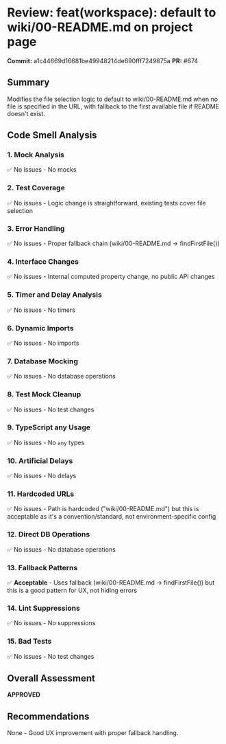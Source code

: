 # Review: feat(workspace): default to wiki/00-README.md on project page

**Commit:** a1c44669d16681be49948214de690fff7249875a
**PR:** #674

## Summary
Modifies the file selection logic to default to wiki/00-README.md when no file is specified in the URL, with fallback to the first available file if README doesn't exist.

## Code Smell Analysis

### 1. Mock Analysis
✅ No issues - No mocks

### 2. Test Coverage
✅ No issues - Logic change is straightforward, existing tests cover file selection

### 3. Error Handling
✅ No issues - Proper fallback chain (wiki/00-README.md → findFirstFile())

### 4. Interface Changes
✅ No issues - Internal computed property change, no public API changes

### 5. Timer and Delay Analysis
✅ No issues - No timers

### 6. Dynamic Imports
✅ No issues - No imports

### 7. Database Mocking
✅ No issues - No database operations

### 8. Test Mock Cleanup
✅ No issues - No test changes

### 9. TypeScript any Usage
✅ No issues - No `any` types

### 10. Artificial Delays
✅ No issues - No delays

### 11. Hardcoded URLs
✅ No issues - Path is hardcoded ("wiki/00-README.md") but this is acceptable as it's a convention/standard, not environment-specific config

### 12. Direct DB Operations
✅ No issues - No database operations

### 13. Fallback Patterns
✅ **Acceptable** - Uses fallback (wiki/00-README.md → findFirstFile()) but this is a good pattern for UX, not hiding errors

### 14. Lint Suppressions
✅ No issues - No suppressions

### 15. Bad Tests
✅ No issues - No test changes

## Overall Assessment
**APPROVED**

## Recommendations
None - Good UX improvement with proper fallback handling.
